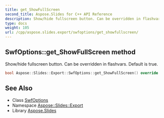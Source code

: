 ```yaml
---
title: get_ShowFullScreen
second_title: Aspose.Slides for C++ API Reference
description: Show/hide fullscreen button. Can be overridden in flashvars. Default is true.
type: docs
weight: 105
url: /cpp/aspose.slides.export/swfoptions/get_showfullscreen/
---
```

## SwfOptions::get_ShowFullScreen method


Show/hide fullscreen button. Can be overridden in flashvars. Default is true.

```cpp
bool Aspose::Slides::Export::SwfOptions::get_ShowFullScreen() override
```

## See Also

* Class [SwfOptions](../)
* Namespace [Aspose::Slides::Export](../../)
* Library [Aspose.Slides](../../../)
